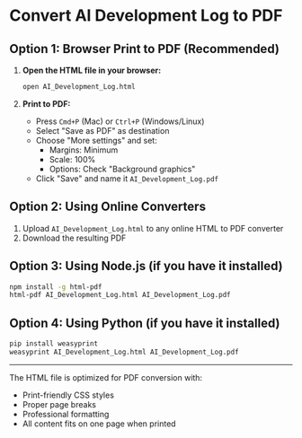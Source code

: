 # Convert AI Development Log to PDF

## Option 1: Browser Print to PDF (Recommended)

1. **Open the HTML file in your browser:**
   ```bash
   open AI_Development_Log.html
   ```

2. **Print to PDF:**
   - Press `Cmd+P` (Mac) or `Ctrl+P` (Windows/Linux)
   - Select "Save as PDF" as destination
   - Choose "More settings" and set:
     - Margins: Minimum
     - Scale: 100%
     - Options: Check "Background graphics"
   - Click "Save" and name it `AI_Development_Log.pdf`

## Option 2: Using Online Converters

1. Upload `AI_Development_Log.html` to any online HTML to PDF converter
2. Download the resulting PDF

## Option 3: Using Node.js (if you have it installed)

```bash
npm install -g html-pdf
html-pdf AI_Development_Log.html AI_Development_Log.pdf
```

## Option 4: Using Python (if you have it installed)

```bash
pip install weasyprint
weasyprint AI_Development_Log.html AI_Development_Log.pdf
```

---

The HTML file is optimized for PDF conversion with:
- Print-friendly CSS styles
- Proper page breaks
- Professional formatting
- All content fits on one page when printed
